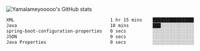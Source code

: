 ![Yamalameyooooo's GitHub stats](https://github-readme-stats.vercel.app/api?username=yamalameyooooo&theme=transparent&show_icons=true\&show=reviews,discussions_started,discussions_answered,prs_merged,prs_merged_percentage)

<!--START_SECTION:waka-->

```txt
XML                                    1 hr 15 mins    █████████████████████▓░░░   86.72 %
Java                                   10 mins         ███░░░░░░░░░░░░░░░░░░░░░░   12.20 %
spring-boot-configuration-properties   0 secs          ░░░░░░░░░░░░░░░░░░░░░░░░░   00.53 %
JSON                                   0 secs          ░░░░░░░░░░░░░░░░░░░░░░░░░   00.31 %
Java Properties                        0 secs          ░░░░░░░░░░░░░░░░░░░░░░░░░   00.24 %
```

<!--END_SECTION:waka-->
